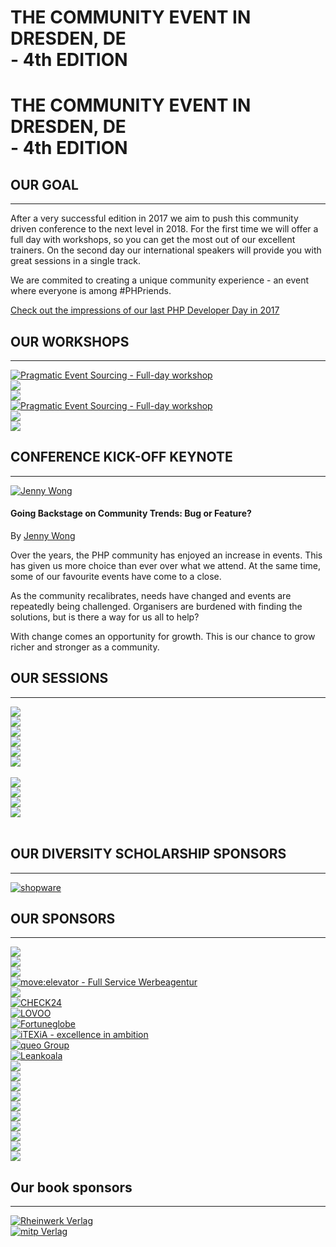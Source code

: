 <div id="venue-cover" class="hidden-xs hidden-sm hidden-md">
    <div class="teaser">
        <h1>
            THE COMMUNITY EVENT IN DRESDEN, DE<br>
            - 4th EDITION
        </h1>
    </div>
</div>

<h1 class="hidden-lg">
    THE COMMUNITY EVENT IN DRESDEN, DE<br>
    - 4th EDITION
</h1>

## OUR GOAL

---

After a very successful edition in 2017 we aim to push this community driven conference to the next level in 2018.
For the first time we will offer a full day with workshops, so you can get the most out of our excellent trainers.
On the second day our international speakers will provide you with great sessions in a single track.

We are commited to creating a unique community experience - an event where everyone is among #<span class="text-danger">PHP</span>riends.

[<i class="fa fa-clock-o"></i> Check out the impressions of our last PHP Developer Day in 2017](https://2017.phpdd.org/en/)

<a name="workshops"></a>
## OUR WORKSHOPS

---

<div class="row">
    <div class="col-xs-12 col-sm-12 col-md-6 col-lg-6">
        <a href="@baseUrl@/workshops.html#pragmatic-tdd" title="Prgamatic TDD">
            <img src="@baseUrl@/assets/images/workshops/fullday-pragmatic-tdd.png" class="img-responsive img-tutorial" alt="Pragmatic Event Sourcing - Full-day workshop">
        </a>
    </div>
    <div class="col-xs-12 col-sm-12 col-md-6 col-lg-6">
        <a href="@baseUrl@/workshops.html#hack-this-workshop" title="Hack this workshop">
            <img src="@baseUrl@/assets/images/workshops/halfday-hack-this-workshop.png" class="img-responsive img-tutorial">
        </a>
        <br>
        <a href="@baseUrl@/workshops.html#pentesting-dos-and-donts" title="Pentesting do's and dont's">
            <img src="@baseUrl@/assets/images/workshops/halfday-pentesting-dos-and-donts.png" class="img-responsive img-tutorial">
        </a>
    </div>
</div>
<div class="row">
    <div class="col-xs-12 col-sm-12 col-md-6 col-lg-6">
        <a href="@baseUrl@/workshops.html#pragmatic-event-sourcing" title="Prgamatic Event Sourcing">
            <img src="@baseUrl@/assets/images/workshops/fullday-pragmatic-event-sourcing.png" class="img-responsive img-tutorial" alt="Pragmatic Event Sourcing - Full-day workshop">
        </a>
    </div>
    <div class="col-xs-12 col-sm-12 col-md-6 col-lg-6">
        <a href="@baseUrl@/workshops.html#your-app-lives-on-a-network" title="Your app lives on a network - networking for PHP devs">
            <img src="@baseUrl@/assets/images/workshops/halfday-your-app-lives-on-a-network.png" class="img-responsive img-tutorial">
        </a>
        <br>
        <a href="@baseUrl@/workshops.html#event-storming-for-fun-and-profit" title="Event Storming for fun and profit!">
            <img src="@baseUrl@/assets/images/workshops/halfday-event-storming-for-fun-and-profit.png" class="img-responsive img-tutorial">
        </a>
    </div>
</div>

<a name="keynote"></a>
## CONFERENCE KICK-OFF KEYNOTE

---

<div class="row">
    <div class="col-xs-12 col-sm-12 col-md-3 col-md-4">
        <a href="@baseUrl@/speakers.html#jenny-wong" title="Jenny Wong on Twitter">
            <img src="@baseUrl@/assets/images/speakers/jenny-wong_400x400.jpg" alt="Jenny Wong" class="img-responsive img-rounded blockspace">
        </a>
    </div>
    <div class="col-xs-12 col-sm-12 col-md-9 col-md-8">
        <h4>Going Backstage on Community Trends: Bug or Feature?</h4>
        <p>
            By <a href="@baseUrl@/speakers.html#jenny-wong" title="Profile of Jenny Wong">Jenny Wong</a>
        </p>
        <p>
            Over the years, the PHP community has enjoyed an increase in events. This has given us more choice than ever over what we attend. At the same time, some of our favourite events have come to a close. 
        </p><p>    
            As the community recalibrates, needs have changed and events are repeatedly being challenged. Organisers are burdened with finding the solutions, but is there a way for us all to help? 
        </p><p>    
            With change comes an opportunity for growth. This is our chance to grow richer and stronger as a community.
        </p>
    </div>
</div>

<a name="sessions"></a>
## OUR SESSIONS

---


<div class="row">
    <div class="col-xs-12 col-sm-6 col-md-2 col-lg-2">
        <a href="@cfp_url@" target="_blank" title="Submit your talk">
            <img src="https://placehold.it/117x111/f3f3f3/000000/?text=TBA" class="img-responsive img-speaker">
        </a>
    </div>
    <div class="col-xs-12 col-sm-6 col-md-2 col-lg-2">
        <a href="@cfp_url@" target="_blank" title="Submit your talk">
            <img src="https://placehold.it/117x111/f3f3f3/000000/?text=TBA" class="img-responsive img-speaker">
        </a>
    </div>
    <div class="col-xs-12 col-sm-6 col-md-2 col-lg-2">
        <a href="@cfp_url@" target="_blank" title="Submit your talk">
            <img src="https://placehold.it/117x111/f3f3f3/000000/?text=TBA" class="img-responsive img-speaker">
        </a>
    </div>
    <div class="col-xs-12 col-sm-6 col-md-2 col-lg-2">
        <a href="@cfp_url@" target="_blank" title="Submit your talk">
            <img src="https://placehold.it/117x111/f3f3f3/000000/?text=TBA" class="img-responsive img-speaker">
        </a>
    </div>
    <div class="col-xs-12 col-sm-6 col-md-2 col-lg-2">
        <a href="@cfp_url@" target="_blank" title="Submit your talk">
            <img src="https://placehold.it/117x111/f3f3f3/000000/?text=TBA" class="img-responsive img-speaker">
        </a>
    </div>
    <div class="col-xs-12 col-sm-6 col-md-2 col-lg-2">
        <a href="@cfp_url@" target="_blank" title="Submit your talk">
            <img src="https://placehold.it/117x111/f3f3f3/000000/?text=TBA" class="img-responsive img-speaker">
        </a>
    </div>
    <div class="col-xs-12 col-sm-6 col-md-2 col-lg-2">&nbsp;</div>
    <div class="col-xs-12 col-sm-6 col-md-2 col-lg-2">
        <a href="@cfp_url@" target="_blank" title="Submit your talk">
            <img src="https://placehold.it/117x111/f3f3f3/000000/?text=TBA" class="img-responsive img-speaker">
        </a>
    </div>
    <div class="col-xs-12 col-sm-6 col-md-2 col-lg-2">
        <a href="@cfp_url@" target="_blank" title="Submit your talk">
            <img src="https://placehold.it/117x111/f3f3f3/000000/?text=TBA" class="img-responsive img-speaker">
        </a>
    </div>
    <div class="col-xs-12 col-sm-6 col-md-2 col-lg-2">
        <a href="@cfp_url@" target="_blank" title="Submit your talk">
            <img src="https://placehold.it/117x111/f3f3f3/000000/?text=TBA" class="img-responsive img-speaker">
        </a>
    </div>
    <div class="col-xs-12 col-sm-6 col-md-2 col-lg-2">
        <a href="@cfp_url@" target="_blank" title="Submit your talk">
            <img src="https://placehold.it/117x111/f3f3f3/000000/?text=TBA" class="img-responsive img-speaker">
        </a>
    </div>
    <div class="col-xs-12 col-sm-6 col-md-2 col-lg-2">&nbsp;</div>
</div>

<a name="scholarship-sponsors"></a>
## OUR DIVERSITY SCHOLARSHIP SPONSORS

---

<div class="row">
    <div class="col-xs-12 col-sm-6 col-md-3 col-lg-3">
        <a href="https://en.shopware.com" target="_blank" title="shopware - The trendsetting eCommerce platform to power your online business">
            <img src="@baseUrl@/assets/images/sponsors/shopware.png" alt="shopware" class="img-responsive img-sponsor">
        </a>
    </div>
    <div class="col-xs-12 col-sm-6 col-md-3 col-lg-3"></div>
    <div class="col-xs-12 col-sm-6 col-md-3 col-lg-3"></div>
    <div class="col-xs-12 col-sm-6 col-md-3 col-lg-3"></div>
</div>

<a name="sponsors"></a>
## OUR SPONSORS

---

<div class="row">
    <div class="col-xs-12 col-sm-12 col-md-6 col-lg-6">
        <a href="@baseUrl@/become-sponsor.html#platin" title="Become a PLATIN sponsor">
            <img src="https://placehold.it/439x270/f3f3f3/000000/?text=PLATIN" class="img-responsive img-sponsor">
        </a>
    </div>
    <div class="col-xs-12 col-sm-12 col-md-6 col-lg-6">
        <a href="@baseUrl@/become-sponsor.html#platin" title="Become a PLATIN sponsor">
            <img src="https://placehold.it/439x270/f3f3f3/000000/?text=PLATIN" class="img-responsive img-sponsor">
        </a>
    </div>
</div>
<div class="row">
    <div class="col-xs-12 col-sm-12 col-md-4 col-lg-4">
        <a href="@baseUrl@/become-sponsor.html#gold" title="Become a GOLD sponsor">
            <img src="https://placehold.it/292x265/f3f3f3/000000/?text=GOLD" class="img-responsive img-sponsor">
        </a>
    </div>
    <div class="col-xs-12 col-sm-12 col-md-4 col-lg-4">
        <a href="https://www.move-elevator.de" target="_blank" title="move:elevator - Full Service Werbeagentur">
            <img src="@baseUrl@/assets/images/sponsors/move_elevator_263x244.png" class="img-responsive img-sponsor" alt="move:elevator - Full Service Werbeagentur">
        </a>
    </div>
    <div class="col-xs-12 col-sm-12 col-md-4 col-lg-4">
        <a href="@baseUrl@/become-sponsor.html#gold" title="Become a GOLD sponsor">
            <img src="https://placehold.it/292x265/f3f3f3/000000/?text=GOLD" class="img-responsive img-sponsor">
        </a>
    </div>
</div>
<div class="row">
    <div class="col-xs-12 col-sm-6 col-md-3 col-lg-3">
        <a href="https://www.check24.de" target="_blank" title="CHECK24 - Versicherungen, Kredit, Strom, DSL & Reisen im Vergleich">
            <img src="@baseUrl@/assets/images/sponsors/check24_220x192.png" alt="CHECK24" class="img-responsive img-sponsor">
        </a>
    </div>
    <div class="col-xs-12 col-sm-6 col-md-3 col-lg-3">
        <a href="https://en.lovoo.com" target="_blank" title="LOVOO - Online dating app for flirting, chatting and getting to know new people">
            <img src="@baseUrl@/assets/images/sponsors/lovoo_220x192.png" alt="LOVOO" class="img-responsive img-sponsor">
        </a>
    </div>
    <div class="col-xs-12 col-sm-6 col-md-3 col-lg-3">
        <a href="https://www.fortuneglobe.com" target="_blank" title="Fortuneglobe | Full Service Agentur für Online Shops">
            <img src="@baseUrl@/assets/images/sponsors/fortuneglobe_220x192.png" alt="Fortuneglobe" class="img-responsive img-sponsor">
        </a>
    </div>
    <div class="col-xs-12 col-sm-6 col-md-3 col-lg-3">
        <a href="https://itexia.com" target="_blank" title="iTEXiA - excellence in ambition">
            <img src="@baseUrl@/assets/images/sponsors/itexia_220x192.png" alt="iTEXiA - excellence in ambition" class="img-responsive img-sponsor">
        </a>
    </div>
</div>
<div class="row">
    <div class="col-xs-6 col-sm-4 col-md-2 col-lg-2">
        <a href="https://www.queo.de" title="queo Group" target="_blank">
            <img src="@baseUrl@/assets/images/sponsors/queo_220x192.png" alt="queo Group" class="img-responsive img-sponsor">
        </a>
    </div>
    <div class="col-xs-6 col-sm-4 col-md-2 col-lg-2">
        <a href="https://www.leankoala.com" title="Leankoala - Rethink Web Testing" target="_blank">
            <img src="@baseUrl@/assets/images/sponsors/leankoala_220x192.png" alt="Leankoala" class="img-responsive img-sponsor">
        </a>
    </div>
    <div class="col-xs-6 col-sm-4 col-md-2 col-lg-2">
        <a href="@baseUrl@/become-sponsor.html#bronze" title="Become a BRONZE sponsor">
            <img src="https://placehold.it/220x192/f3f3f3/000000/?text=BRONZE" class="img-responsive img-sponsor">
        </a>
    </div>
    <div class="col-xs-6 col-sm-4 col-md-2 col-lg-2">
        <a href="@baseUrl@/become-sponsor.html#bronze" title="Become a BRONZE sponsor">
            <img src="https://placehold.it/220x192/f3f3f3/000000/?text=BRONZE" class="img-responsive img-sponsor">
        </a>
    </div>
    <div class="col-xs-6 col-sm-4 col-md-2 col-lg-2">
        <a href="@baseUrl@/become-sponsor.html#bronze" title="Become a BRONZE sponsor">
            <img src="https://placehold.it/220x192/f3f3f3/000000/?text=BRONZE" class="img-responsive img-sponsor">
        </a>
    </div>
    <div class="col-xs-6 col-sm-4 col-md-2 col-lg-2">
        <a href="@baseUrl@/become-sponsor.html#bronze" title="Become a BRONZE sponsor">
            <img src="https://placehold.it/220x192/f3f3f3/000000/?text=BRONZE" class="img-responsive img-sponsor">
        </a>
    </div>
    <div class="col-xs-6 col-sm-4 col-md-2 col-lg-2">
        <a href="@baseUrl@/become-sponsor.html#bronze" title="Become a BRONZE sponsor">
            <img src="https://placehold.it/220x192/f3f3f3/000000/?text=BRONZE" class="img-responsive img-sponsor">
        </a>
    </div>
    <div class="col-xs-6 col-sm-4 col-md-2 col-lg-2">
        <a href="@baseUrl@/become-sponsor.html#bronze" title="Become a BRONZE sponsor">
            <img src="https://placehold.it/220x192/f3f3f3/000000/?text=BRONZE" class="img-responsive img-sponsor">
        </a>
    </div>
    <div class="col-xs-6 col-sm-4 col-md-2 col-lg-2">
        <a href="@baseUrl@/become-sponsor.html#bronze" title="Become a BRONZE sponsor">
            <img src="https://placehold.it/220x192/f3f3f3/000000/?text=BRONZE" class="img-responsive img-sponsor">
        </a>
    </div>
    <div class="col-xs-6 col-sm-4 col-md-2 col-lg-2">
        <a href="@baseUrl@/become-sponsor.html#bronze" title="Become a BRONZE sponsor">
            <img src="https://placehold.it/220x192/f3f3f3/000000/?text=BRONZE" class="img-responsive img-sponsor">
        </a>
    </div>
    <div class="col-xs-6 col-sm-4 col-md-2 col-lg-2">
        <a href="@baseUrl@/become-sponsor.html#bronze" title="Become a BRONZE sponsor">
            <img src="https://placehold.it/220x192/f3f3f3/000000/?text=BRONZE" class="img-responsive img-sponsor">
        </a>
    </div>
    <div class="col-xs-6 col-sm-4 col-md-2 col-lg-2">
        <a href="@baseUrl@/become-sponsor.html#bronze" title="Become a BRONZE sponsor">
            <img src="https://placehold.it/220x192/f3f3f3/000000/?text=BRONZE" class="img-responsive img-sponsor">
        </a>
    </div>
</div>

## Our book sponsors

---

<div class="row">
    <div class="col-xs-3 col-sm-3 col-md-3 col-lg-3"></div>
    <div class="col-xs-3 col-sm-3 col-md-3 col-lg-3">
        <a href="https://www.rheinwerk-verlag.de" target="_blank" title="Rheinwerk Verlag">
            <img src="@baseUrl@/assets/images/sponsors/rheinwerk-verlag.png" alt="Rheinwerk Verlag" class="img-responsive img-sponsor">
        </a>
    </div>
    <div class="col-xs-3 col-sm-3 col-md-3 col-lg-3">
        <a href="https://mitp.de" target="_blank" title="mitp Verlag">
            <img src="@baseUrl@/assets/images/sponsors/mitp-verlag.png" alt="mitp Verlag" class="img-responsive img-sponsor">
        </a>
    </div>
    <div class="col-xs-3 col-sm-3 col-md-3 col-lg-3"></div>
</div>
